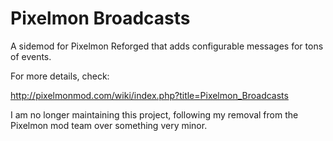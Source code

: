 # Pixelmon Broadcasts
A sidemod for Pixelmon Reforged that adds configurable messages for tons of events.

For more details, check:

http://pixelmonmod.com/wiki/index.php?title=Pixelmon_Broadcasts

I am no longer maintaining this project, following my removal from the Pixelmon mod team over something very minor.
